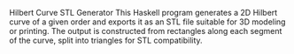 Hilbert Curve STL Generator
This Haskell program generates a 2D Hilbert curve of a given order and exports it as an STL file suitable for 3D modeling or printing.
The output is constructed from rectangles along each segment of the curve, split into triangles for STL compatibility.
